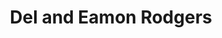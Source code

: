 ---
title: "Del and Eamon Rodgers"
address: "Del and Eamon Rodgers, Del and Eamon Rodgers 109 Castlewellan road,, Rathfriland, Co. Down, BT34 5EP"
tel: "+44 (0)28 4063 0093"
county: "Down"
category: "Tackle Shops"
type: "Content"
lat: "54.17662811279297"
lng: "-6.339670181274414"
---